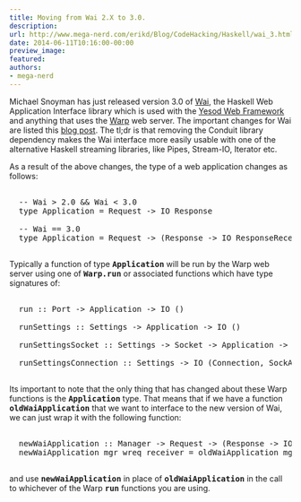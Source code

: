 ```yaml
---
title: Moving from Wai 2.X to 3.0.
description:
url: http://www.mega-nerd.com/erikd/Blog/CodeHacking/Haskell/wai_3.html
date: 2014-06-11T10:16:00-00:00
preview_image:
featured:
authors:
- mega-nerd
---
```




<p>
Michael Snoyman has just released version 3.0 of
	<a href="http://hackage.haskell.org/package/wai/">
	Wai</a>,
the Haskell Web Application Interface library which is used with the
	<a href="http://www.yesodweb.com/">
	Yesod Web Framework</a>
and anything that uses the
	<a href="http://hackage.haskell.org/package/warp">
	Warp</a>
web server.
The important changes for Wai are listed this
	<a href="http://www.yesodweb.com/blog/2014/05/wai-3-0-alpha">
	blog post</a>.
The tl;dr is that removing the Conduit library dependency makes the Wai
interface more easily usable with one of the alternative Haskell streaming
libraries, like Pipes, Stream-IO, Iterator etc.
</p>

<p>
As a result of the above changes, the type of a web application changes as
follows:
</p>

<pre class="code">

  -- Wai &gt; 2.0 &amp;&amp; Wai &lt; 3.0
  type Application = Request -&gt; IO Response

  -- Wai == 3.0
  type Application = Request -&gt; (Response -&gt; IO ResponseReceived) -&gt; IO ResponseReceived

</pre>

<p>
Typically a function of type <b><tt>Application</tt></b> will be run by the Warp
web server using one of <b><tt>Warp.run</tt></b> or associated functions which
have type signatures of:
</p>

<pre class="code">

  run :: Port -&gt; Application -&gt; IO ()

  runSettings :: Settings -&gt; Application -&gt; IO ()

  runSettingsSocket :: Settings -&gt; Socket -&gt; Application -&gt; IO ()Source

  runSettingsConnection :: Settings -&gt; IO (Connection, SockAddr) -&gt; Application -&gt; IO ()

</pre>

<p>
Its important to note that the only thing that has changed about these Warp
functions is the <b><tt>Application</tt></b> type.
That means that if we have a function <b><tt>oldWaiApplication</tt></b> that we
want to interface to the new version of Wai, we can just wrap it with the
following function:
</p>

<pre class="code">

  newWaiApplication :: Manager -&gt; Request -&gt; (Response -&gt; IO ResponseReceived) -&gt; IO ResponseReceived
  newWaiApplication mgr wreq receiver = oldWaiApplication mgr wreq &gt;&gt;= receiver

</pre>

<p>
and use <b><tt>newWaiApplication</tt></b> in place of <b><tt>oldWaiApplication</tt></b>
in the call to whichever of the Warp <b><tt>run</tt></b> functions you are using.
</p>


